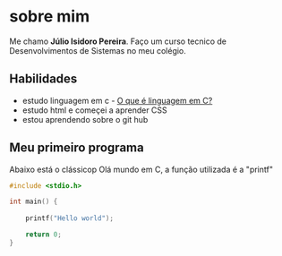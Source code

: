 # sobre mim
Me chamo **Júlio Isidoro Pereira**. Faço um curso tecnico de Desenvolvimentos de Sistemas no meu colégio.

## Habilidades

- estudo linguagem em c - [O que é linguagem em C?](https://ebaconline.com.br/blog/o-que-e-linguagem-c)
- estudo html e começei a aprender CSS
- estou aprendendo sobre o git hub

## Meu primeiro programa

Abaixo está o clássicop Olá mundo em C, a função utilizada é a "printf"

```c
#include <stdio.h>

int main() {
    
    printf("Hello world");

    return 0;
}



